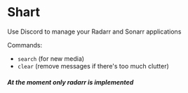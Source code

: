Shart
===

Use Discord to manage your Radarr and Sonarr applications

Commands:

- `search` (for new media)
- `clear` (remove messages if there's too much clutter)


##### At the moment only radarr is implemented